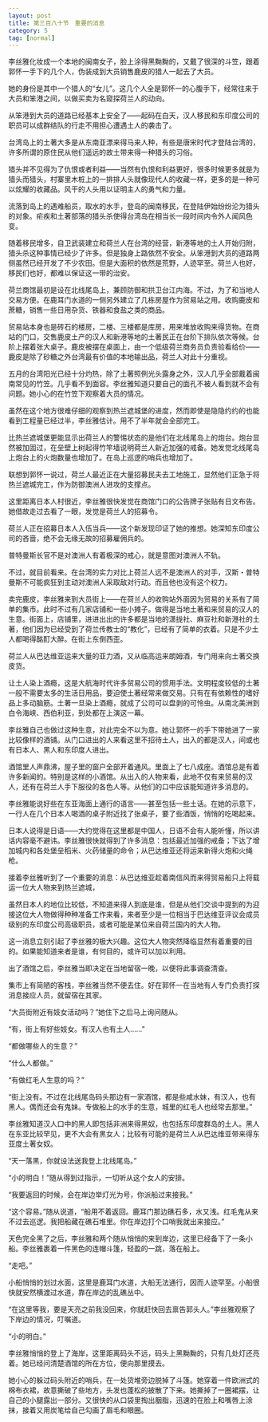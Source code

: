 ```yaml
---
layout: post
title: 第三百八十节　重要的消息
category: 5
tag: [normal]
---
```


李丝雅化妆成一个本地的闽南女子，脸上涂得黑黝黝的，又戴了很深的斗笠，跟着郭怀一手下的几个人，伪装成到大员销售鹿皮的猎人一起去了大员。

她的身份是其中一个猎人的“女儿”。这几个人全是郭怀一的心腹手下，经常往来于大员和笨港之间，以做买卖为名窥探荷兰人的动向。

从笨港到大员的道路已经基本上安全了――起码在白天，汉人移民和东印度公司的职员可以成群结队的行走不用担心遭遇土人的袭击了。

台湾岛上的土著大多是从东南亚漂来得马来人种，有些是唐宋时代才登陆台湾的，许多所谓的原住民从他们遥远的故土带来得一种猎头的习俗。

猎头并不见得为了仇恨或者利益――当然有仇恨和利益更好，很多时候更多就是为猎头而猎头，村寨里木桩上的一排排人头就像现代人的收藏一样，更多的是一种可以炫耀的收藏品。风干的人头用以证明主人的勇气和力量。

流落到岛上的遇难船员，取水的水手，登岛的闽南移民，在登陆伊始纷纷沦为猎头的对象。疟疾和土著部落的猎头杀使得台湾岛在相当长一段时间内令外人闻风色变。

随着移民增多，自卫武装建立和荷兰人在台湾的经营，新港等地的土人开始归附，猎头杀这种事情已经少了许多。但是独身上路依然不安全。从笨港到大员的道路两侧虽然已经开发了不少农田。但是大面积的依然是荒野，人迹罕至。荷兰人也好，移民们也好，都难以保证这一带的治安。

荷兰商馆最初是设在北线尾岛上，兼顾防御和拱卫台江内海。不过，为了和当地人交易方便。在鹿耳门水道的一侧另外建立了几栋房屋作为贸易站之用。收购鹿皮和蔗糖，销售一些日用杂货、铁器和食盐之类的商品。

贸易站本身也是砖石的楼房，二楼、三楼都是库房，用来堆放收购来得货物。在商站的门口，交售鹿皮土产的汉人和新港等地的土著民正在台阶下排队依次等候。台阶上摆着张大桌子。鹿皮被摆在桌面上，由一个低级荷兰商务员负责验看给价――鹿皮是除了砂糖之外台湾最有价值的本地输出品，荷兰人对此十分重视。

五月的台湾阳光已经十分灼热，除了土著照例光头露身之外，汉人几乎全部戴着闽南常见的竹笠。几乎看不到面容。李丝雅知道只要自己的面孔不被人看到就不会有问题。她小心的在竹笠下观察着大员的情况。

虽然在这个地方很难仔细的观察到热兰遮城堡的进度，然而即使是隐隐约约的也能看到工程量已经过半，李丝雅估计。用不了半年就会全部完工。

比热兰遮城堡更能显示出荷兰人的警惕状态的是他们在北线尾岛上的炮台。炮台显然被加固过，在垒壁上树起得竹竿墙说明荷兰人新近加强的戒备。她发觉北线尾岛上炮台上的火炮数量也增加了。在岛上巡逻的哨兵也增加了。

联想到郭怀一说过，荷兰人最近正在大量招募民夫去工地施工，显然他们正急于将热兰遮城完工，作为防御澳洲人进攻的支撑点。

这里距离日本人村很近，李丝雅很快发觉在商馆门口的公告牌子张贴有日文布告。她借故走过去看了一眼，发觉是荷兰人的招募令。

荷兰人正在招募日本人入伍当兵――这个新发现印证了她的推想。她深知东印度公司的吝啬，绝不会无缘无故的招募雇佣兵的。

普特曼斯长官不是对澳洲人有着极深的戒心，就是意图对澳洲人不轨。

不过，就目前看来。在台湾的实力对比上荷兰人远不是澳洲人的对手，汉斯・普特曼斯不可能疯狂到主动对澳洲人采取敌对行动。而且他也没有这个权力。

卖完鹿皮，李丝雅来到大员街上――在荷兰人的收购站外面因为贸易的关系有了简单的集市。此时不过有几家店铺和一些小摊子。做得是当地土著和来贸易的汉人的生意。街面上，店铺里，进进出出的许多都是当地的潇拢社、麻豆社和新港社的土著，他们因为已经受到了荷兰传教士的“教化”，已经有了简单的衣着。只是不少土人都喝得酩酊大醉。在街上东倒西歪。

荷兰人从巴达维亚运来大量的亚力酒，又从临高运来朗姆酒，专门用来向土著交换皮货。

让土人染上酒瘾，这是大航海时代许多贸易公司的惯用手法。文明程度较低的土著一般不需要太多的生活日用品，要迫使土著经常来做交易。只有在有依赖性的嗜好品上多动脑筋。土著一旦染上酒瘾，就成了公司可以盘剥的可怜虫。从南北美洲到白令海峡、西伯利亚，到处都在上演这一幕。

李丝雅自己也做过这种生意，对此完全不以为意。她让郭怀一的手下带她进了一家比较像样的酒铺。从门口进出的人来看这里不招待土人，出入的都是汉人，间或也有日本人、黑人和东印度人进出。

酒馆里人声鼎沸，屋子里的窗户全部开着通风。里面上了七八成座。酒馆总是有着许多新闻的。特别是这样的小酒馆。从出入的人物来看，此地不仅有来贸易的汉人，还有在荷兰人手下服役的各色人等。从他们的口中应该能知道许多消息的。

李丝雅能说好些在东亚海面上通行的语言――甚至包括一些土话。在她的示意下，一行人在几个日本人喝酒的桌子附近找了张桌子，要了些酒饭，悄悄的吃喝起来。

日本人说得是日语――大约觉得在这里都是中国人，日语不会有人能听懂，所以讲话内容毫不避讳。李丝雅很快就得到了许多消息：包括最近加强的戒备；下达了增加城内和各处堡垒稻米、火药储量的命令；从巴达维亚还将运来新得火炮和火绳枪。

接着李丝雅听到了一个重要的消息：从巴达维亚趁着南信风而来得贸易船只上将载运一位大人物来到热兰遮城，

虽然日本人的地位比较低，不知道来得人到底是谁，但是从他们交谈中提到的为迎接这位大人物做得种种准备工作来看，来者至少是一位相当于巴达维亚评议会成员级别的东印度公司高级职员，或者可能是某位来自荷兰国内的大人物。

这一消息立刻引起了李丝雅的极大兴趣。这位大人物突然降临显然有着重要的目的。如果能知道来者是谁，有何目的，或许可以加以利用。

出了酒馆之后，李丝雅当即决定在当地留宿一晚，以便将此事调查清查。

集市上有简陋的客栈，李丝雅当然不便去住。好在郭怀一在当地有人专门负责打探消息接应人员，就留宿在其家。

“大员街附近有妓女活动吗？”她住下之后马上询问随从。

“有，街上有好些妓女。有汉人也有土人……”

“都做哪些人的生意？”

“什么人都做。”

“有做红毛人生意的吗？”

“街上没有。不过在北线尾岛码头那边有一家酒馆，都是些咸水妹，有汉人，也有黑人。偶而还会有鬼妹。专做船上的水手的生意，城里的红毛人也经常去那里。”

李丝雅知道汉人口中的黑人即包括非洲来得黑奴，也包括东印度群岛的土人。黑人在东亚比较罕见，更不大会有黑女人；比较有可能的是荷兰人从巴达维亚带来得东亚度土著女奴。

“天一落黑，你就设法送我登上北线尾岛。”

“小的明白！”随从得到过指示，一切听从这个女人的安排。

“我要返回的时候，会在岸边举灯光为号，你派船过来接我。”

“这个容易。”随从说道，“船用不着返回。鹿耳门那边礁石多，水又浅。红毛鬼从来不过去巡逻。我把船藏在礁石堆里。你在岸边打个口哨我就出来接应。”

天色完全黑了之后，李丝雅和两个随从悄悄的来到岸边，这里已经备下了一条小船。李丝雅裹着一件黑色的连帽斗篷，轻盈的一跳，落在船上。

“走吧。”

小船悄悄的划过水面，这里是鹿耳门水道，大船无法通行，因而人迹罕至。小船很快就安然横渡过水道，靠在岸边的乱礁丛中。

“在这里等我，要是天亮之前我没回来，你就赶快回去禀告郭头人。”李丝雅观察了下岸边的情况，叮嘱道。

“小的明白。”

李丝雅悄悄的登上了海岸，这里距离码头不远，码头上黑黝黝的，只有几处灯还亮着。她已经问清楚酒馆的所在方位，便向那里摸去。

她小心的躲过码头附近的哨兵，在一处货堆旁边脱掉了斗篷。她穿着一件欧洲式的棉布衣裙，故意撕破了些地方，头发也蓬松的披散了下来。她撕掉了一圈裙摆，让自己的小腿露出一部分。又很快的从口袋里掏出胭脂，迅速的在脸上和嘴唇上涂抹，接着又用炭笔给自己勾画了眉毛和眼圈。
